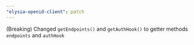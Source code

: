 ```yaml
---
"elysia-openid-client": patch
---
```


(Breaking) Changed `getEndpoints()` and `getAuthHook()` to getter methods `endpoints` and `authHook`
